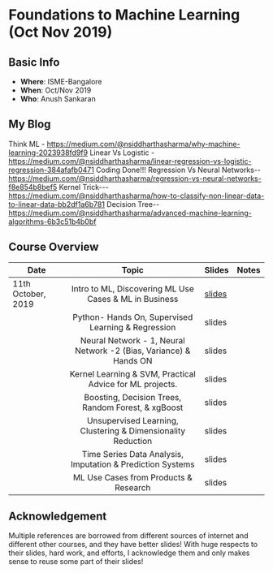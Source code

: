 # Foundations to Machine Learning (Oct Nov 2019)

## Basic Info
  - **Where**: ISME-Bangalore
  - **When**: Oct/Nov 2019
  - **Who**: Anush Sankaran

## My Blog

Think ML - https://medium.com/@nsiddharthasharma/why-machine-learning-2023938fd9f9
Linear Vs Logistic - https://medium.com/@nsiddharthasharma/linear-regression-vs-logistic-regression-384afafb0471
Coding Done!!!
Regression Vs Neural Networks-- https://medium.com/@nsiddharthasharma/regression-vs-neural-networks-f8e854b8bef5
Kernel Trick--- https://medium.com/@nsiddharthasharma/how-to-classify-non-linear-data-to-linear-data-bb2df1a6b781
Decision Tree-- https://medium.com/@nsiddharthasharma/advanced-machine-learning-algorithms-6b3c51b4b0bf
## Course Overview

| Date                        |                                    Topic                                    | Slides | Notes |
|-----------------------------|:---------------------------------------------------------------------------:|--------|-------|
| 11th October, 2019  | Intro to ML, Discovering ML Use Cases & ML in Business     |   [slides](./lecture_notes/Lecture-1.pdf)      |       |
|   | Python- Hands On, Supervised Learning & Regression     |   slides[]()      |       |
|   | Neural Network - 1, Neural Network -2 (Bias, Variance) & Hands ON     |   slides[]()      |       |
|   | Kernel Learning & SVM, Practical Advice for ML projects.     |   slides[]()      |       |
|   | Boosting, Decision Trees, Random Forest, & xgBoost     |   slides[]()      |       |
|   | Unsupervised Learning, Clustering & Dimensionality Reduction    |   slides[]()      |       |
|   | Time Series Data Analysis, Imputation & Prediction Systems     |   slides[]()      |       |
|   | ML Use Cases from Products & Research    |   slides[]()      |       |

## Acknowledgement

Multiple references are borrowed from different sources of internet and different other courses, and they have better slides! With huge respects to their slides, hard work, and efforts, I acknowledge them and only makes sense to reuse some part of their slides!

